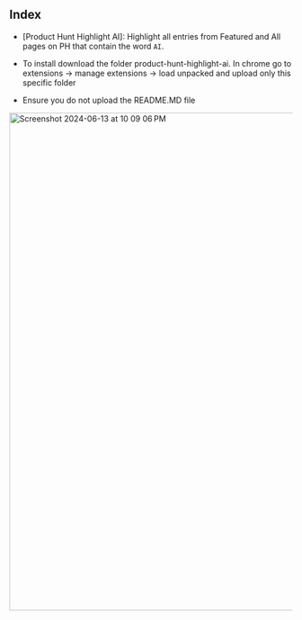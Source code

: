 ## Index

- [Product Hunt Highlight AI]: Highlight all entries from Featured and All pages on PH that contain the word `AI`.

- To install download the folder product-hunt-highlight-ai. In chrome go to extensions -> manage extensions -> load unpacked and upload only this specific folder
- Ensure you do not upload the README.MD file
<img width="885" alt="Screenshot 2024-06-13 at 10 09 06 PM" src="https://github.com/muditbhutani/product-hunt-highlight-ai/assets/12809537/9c8174e3-2c07-4241-8833-017b624474b3">
